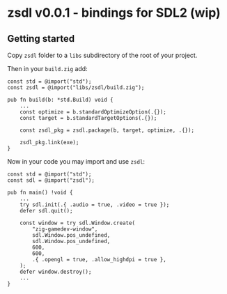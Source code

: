 # zsdl v0.0.1 - bindings for SDL2 (wip)

## Getting started

Copy `zsdl` folder to a `libs` subdirectory of the root of your project.

Then in your `build.zig` add:

```zig
const std = @import("std");
const zsdl = @import("libs/zsdl/build.zig");

pub fn build(b: *std.Build) void {
    ...
    const optimize = b.standardOptimizeOption(.{});
    const target = b.standardTargetOptions(.{});

    const zsdl_pkg = zsdl.package(b, target, optimize, .{});

    zsdl_pkg.link(exe);
}
```

Now in your code you may import and use `zsdl`:

```zig
const std = @import("std");
const sdl = @import("zsdl");

pub fn main() !void {
    ...
    try sdl.init(.{ .audio = true, .video = true });
    defer sdl.quit();

    const window = try sdl.Window.create(
        "zig-gamedev-window",
        sdl.Window.pos_undefined,
        sdl.Window.pos_undefined,
        600,
        600,
        .{ .opengl = true, .allow_highdpi = true },
    );
    defer window.destroy();
    ...
}
```
